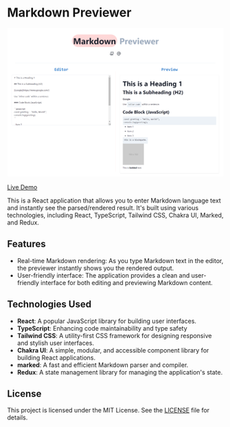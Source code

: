 # Markdown Previewer

![Screenshot](screenshot.png)

[Live Demo](https://markd0wn-previewer-project.netlify.app/)

This is a React application that allows you to enter Markdown language text and instantly see the parsed/rendered result. It's built using various technologies, including React, TypeScript, Tailwind CSS, Chakra UI, Marked, and Redux.

## Features

- Real-time Markdown rendering: As you type Markdown text in the editor, the previewer instantly shows you the rendered output.
- User-friendly interface: The application provides a clean and user-friendly interface for both editing and previewing Markdown content.

## Technologies Used

- **React**: A popular JavaScript library for building user interfaces.
- **TypeScript**: Enhancing code maintainability and type safety
- **Tailwind CSS**: A utility-first CSS framework for designing responsive and stylish user interfaces.
- **Chakra UI**: A simple, modular, and accessible component library for building React applications.
- **marked**: A fast and efficient Markdown parser and compiler.
- **Redux**: A state management library for managing the application's state.

## License

This project is licensed under the MIT License. See the [LICENSE](LICENSE) file for details.
